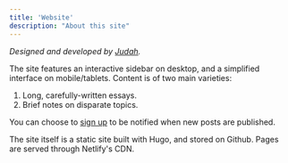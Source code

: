 ```yaml
---
title: 'Website'
description: "About this site"
---
```


*Designed and developed by [Judah](https://joodaloop.com).*

The site features an interactive sidebar on desktop, and a simplified interface on mobile/tablets. Content is of two main varieties: 

1. Long, carefully-written essays.
2. Brief notes on disparate topics. 

You can choose to [sign up](emaillinkgoeshere) to be notified when new posts are published.

The site itself is a static site built with Hugo, and stored on Github. Pages are served through Netlify's CDN. 

